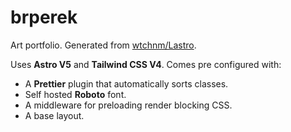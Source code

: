 # brperek

Art portfolio. Generated from [wtchnm/Lastro](https://github.com/wtchnm/Lastro).

Uses **Astro V5** and **Tailwind CSS V4**. Comes pre configured with:

- A **Prettier** plugin that automatically sorts classes.
- Self hosted **Roboto** font.
- A middleware for preloading render blocking CSS.
- A base layout.
